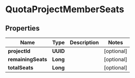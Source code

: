 

# QuotaProjectMemberSeats


## Properties

Name | Type | Description | Notes
------------ | ------------- | ------------- | -------------
**projectId** | **UUID** |  |  [optional]
**remainingSeats** | **Long** |  |  [optional]
**totalSeats** | **Long** |  |  [optional]



